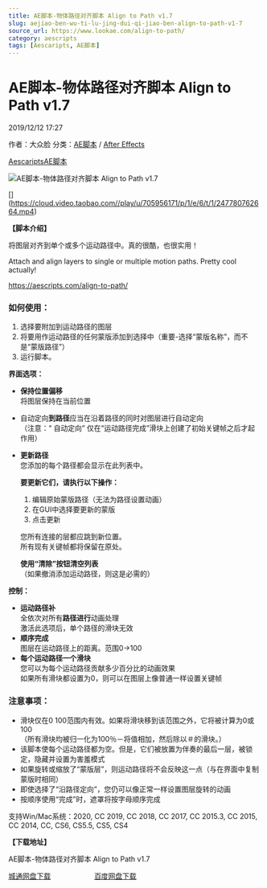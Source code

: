 ```yaml
---
title: AE脚本-物体路径对齐脚本 Align to Path v1.7
slug: aejiao-ben-wu-ti-lu-jing-dui-qi-jiao-ben-align-to-path-v1-7
source_url: https://www.lookae.com/align-to-path/
category: aescripts
tags: [Aescaripts, AE脚本]
---
```

# AE脚本-物体路径对齐脚本 Align to Path v1.7

2019/12/12 17:27

作者：大众脸
分类：[AE脚本](https://www.lookae.com/after-effects/aescripts/) / [After Effects](https://www.lookae.com/after-effects/)

[Aescaripts](https://www.lookae.com/tag/aescaripts/)[AE脚本](https://www.lookae.com/tag/ae%e8%84%9a%e6%9c%ac/)

![AE脚本-物体路径对齐脚本 Align to Path v1.7](https://www.lookae.com/wp-content/uploads/2019/12/Align-to-Path.jpg "AE脚本-物体路径对齐脚本 Align to Path v1.7-LookAE.com")

[﻿[﻿]("https://cloud.video.taobao.com//play/u/705956171/p/1/e/6/t/1/247780762664.mp4)](https://cloud.video.taobao.com//play/u/705956171/p/1/e/6/t/1/247780762664.mp4)

**【脚本介绍】**

将图层对齐到单个或多个运动路径中。真的很酷，也很实用！

Attach and align layers to single or multiple motion paths. Pretty cool actually!

https://aescripts.com/align-to-path/

### 如何使用：

1. 选择要附加到运动路径的图层
2. 将要用作运动路径的任何蒙版添加到选择中（重要-选择“蒙版名称”，而不是“蒙版路径”）
3. 运行脚本。

**界面选项：**

* **保持位置偏移**  
  将图层保持在当前位置
* 自动定向**到路径**应当在沿着路径的同时对图层进行自动定向  
  （注意：“ 自动定向” 仅在“运动路径完成”滑块上创建了初始关键帧之后才起作用）
* **更新路径**  
  您添加的每个路径都会显示在此列表中。

  **要更新它们，请执行以下操作：**

  1. 编辑原始蒙版路径（无法为路径设置动画）
  2. 在GUI中选择要更新的蒙版
  3. 点击更新

  您所有连接的层都应跳到新位置。  
  所有现有关键帧都将保留在原处。

  **使用“清除”按钮清空列表**  
  （如果撤消添加运动路径，则这是必需的）

**控制：**

* **运动路径补**  
  全依次对所有**路径进行**动画处理  
  激活此选项后，单个路径的滑块无效
* **顺序完成**  
  图层在运动路径上的距离。范围0→100
* **每个运动路径一个滑块**  
  您可以为每个运动路径贡献多少百分比的动画效果  
  如果所有滑块都设置为0，则可以在图层上像普通一样设置关键帧

### 注意事项：

* 滑块仅在0 100范围内有效。如果将滑块移到该范围之外，它将被计算为0或100  
  （所有滑块均被归一化为100％－将值相加，然后除以＃的滑块。）
* 该脚本使每个运动路径都为空。但是，它们被放置为伴奏的最后一层，被锁定，隐藏并设置为害羞模式
* 如果旋转或缩放了“蒙版层”，则运动路径将不会反映这一点（与在界面中复制蒙版时相同）
* 即使选择了“沿路径定向”，您仍可以像正常一样设置图层旋转的动画
* 按顺序使用“完成”时，遮罩将按字母顺序完成

支持Win/Mac系统：2020, CC 2019, CC 2018, CC 2017, CC 2015.3, CC 2015, CC 2014, CC, CS6, CS5.5, CS5, CS4

**【下载地址】**

AE脚本-物体路径对齐脚本 Align to Path v1.7

[城通网盘下载](https://tc5.us/file/680462-413225986)                      [百度网盘下载](https://pan.baidu.com/s/1-uwgv6byO9OoGsLQkkGmcA)

